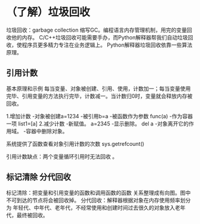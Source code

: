 （了解）垃圾回收
===
垃圾回收：garbage collection 缩写GC。编程语言内存管理机制，用完的变量回收他的内存。
C/C++垃圾回收可能需要手办，而Python解释器帮我们自动垃圾回收，使程序员更多精力专注在业务逻辑上。
Python解释器垃圾回收依靠一些算法原理。

## 引用计数
基本原理和示例
每当变量、对象被创建、引用、使用，计数加一；每当变量使用完毕、引用变量的方法执行完毕，计数减一。当计数归0时，变量就会释放内存被回收。

1.增加计数
-对象被创建a=1234
-被引用b=a
-被函数作为参数 func(a)
-作为容器一项 list1=[a]
2.减少计数
-新赋值。 a=2345
-显示删除。 del a
-对象离开它的作用域。
-容器中删除对象。

系统提供了函数查看对象引用计数的次数
sys.getrefcount()

引用计数缺点：两个变量循环引用时无法回收 。

## 标记清除   分代回收
标记清除：把变量和引用变量的函数和调用函数的函数 关系整理成有向图。图中不可到达的节点将会被回收掉。
分代回收：解释器根据对象在内存使用频率划分为 年轻代、中年代、老年代，不经常使用和创建时间过去很久的对象放入老年代，最终被回收。

